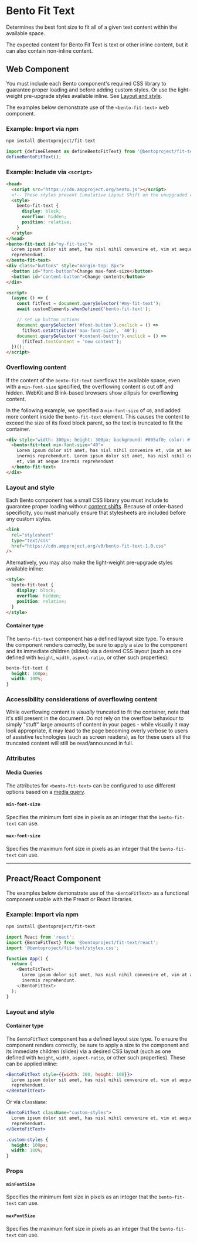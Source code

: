 # Bento Fit Text

Determines the best font size to fit all of a given text content within the available space.

The expected content for Bento Fit Text is text or other inline content, but it can also contain non-inline content.

## Web Component

You must include each Bento component's required CSS library to guarantee proper loading and before adding custom styles. Or use the light-weight pre-upgrade styles available inline. See [Layout and style](#layout-and-style).

The examples below demonstrate use of the `<bento-fit-text>` web component.

### Example: Import via npm

```sh
npm install @bentoproject/fit-text
```

```javascript
import {defineElement as defineBentoFitText} from '@bentoproject/fit-text';
defineBentoFitText();
```

### Example: Include via `<script>`

```html
<head>
  <script src="https://cdn.ampproject.org/bento.js"></script>
  <!-- These styles prevent Cumulative Layout Shift on the unupgraded custom element -->
  <style>
    bento-fit-text {
      display: block;
      overflow: hidden;
      position: relative;
    }
  </style>
</head>
<bento-fit-text id="my-fit-text">
  Lorem ipsum dolor sit amet, has nisl nihil convenire et, vim at aeque inermis
  reprehendunt.
</bento-fit-text>
<div class="buttons" style="margin-top: 8px">
  <button id="font-button">Change max-font-size</button>
  <button id="content-button">Change content</button>
</div>

<script>
  (async () => {
    const fitText = document.querySelector('#my-fit-text');
    await customElements.whenDefined('bento-fit-text');

    // set up button actions
    document.querySelector('#font-button').onclick = () =>
      fitText.setAttribute('max-font-size', '40');
    document.querySelector('#content-button').onclick = () =>
      (fitText.textContent = 'new content');
  })();
</script>
```

### Overflowing content

If the content of the `bento-fit-text` overflows the available space, even with a
`min-font-size` specified, the overflowing content is cut off and hidden. WebKit and Blink-based browsers show ellipsis for overflowing content.

In the following example, we specified a `min-font-size` of `40`, and added more content inside the `bento-fit-text` element. This causes the content to exceed the size of its fixed block parent, so the text is truncated to fit the container.

```html
<div style="width: 300px; height: 300px; background: #005af0; color: #fff">
  <bento-fit-text min-font-size="40">
    Lorem ipsum dolor sit amet, has nisl nihil convenire et, vim at aeque
    inermis reprehendunt. Lorem ipsum dolor sit amet, has nisl nihil convenire
    et, vim at aeque inermis reprehendunt
  </bento-fit-text>
</div>
```

### Layout and style

Each Bento component has a small CSS library you must include to guarantee proper loading without [content shifts](https://web.dev/cls/). Because of order-based specificity, you must manually ensure that stylesheets are included before any custom styles.

```html
<link
  rel="stylesheet"
  type="text/css"
  href="https://cdn.ampproject.org/v0/bento-fit-text-1.0.css"
/>
```

Alternatively, you may also make the light-weight pre-upgrade styles available inline:

```html
<style>
  bento-fit-text {
    display: block;
    overflow: hidden;
    position: relative;
  }
</style>
```

#### Container type

The `bento-fit-text` component has a defined layout size type. To ensure the component renders correctly, be sure to apply a size to the component and its immediate children (slides) via a desired CSS layout (such as one defined with `height`, `width`, `aspect-ratio`, or other such properties):

```css
bento-fit-text {
  height: 100px;
  width: 100%;
}
```

### Accessibility considerations of overflowing content

While overflowing content is _visually_ truncated to fit the container, note that it's still present in the document. Do not rely on the overflow behaviour to simply "stuff" large amounts of content in your pages - while visually it may look appropriate, it may lead to the page becoming overly verbose to users of assistive technologies (such as screen readers), as for these users all the truncated content will still be read/announced in full.

### Attributes

#### Media Queries

The attributes for `<bento-fit-text>` can be configured to use different
options based on a [media query](./../../../docs/spec/amp-html-responsive-attributes.md).

#### `min-font-size`

Specifies the minimum font size in pixels as an integer that the `bento-fit-text` can use.

#### `max-font-size`

Specifies the maximum font size in pixels as an integer that the `bento-fit-text` can use.

---

## Preact/React Component

The examples below demonstrate use of the `<BentoFitText>` as a functional component usable with the Preact or React libraries.

### Example: Import via npm

```sh
npm install @bentoproject/fit-text
```

```javascript
import React from 'react';
import {BentoFitText} from '@bentoproject/fit-text/react';
import '@bentoproject/fit-text/styles.css';

function App() {
  return (
    <BentoFitText>
      Lorem ipsum dolor sit amet, has nisl nihil convenire et, vim at aeque
      inermis reprehendunt.
    </BentoFitText>
  );
}
```

### Layout and style

#### Container type

The `BentoFitText` component has a defined layout size type. To ensure the component renders correctly, be sure to apply a size to the component and its immediate children (slides) via a desired CSS layout (such as one defined with `height`, `width`, `aspect-ratio`, or other such properties). These can be applied inline:

```jsx
<BentoFitText style={{width: 300, height: 100}}>
  Lorem ipsum dolor sit amet, has nisl nihil convenire et, vim at aeque inermis
  reprehendunt.
</BentoFitText>
```

Or via `className`:

```jsx
<BentoFitText className="custom-styles">
  Lorem ipsum dolor sit amet, has nisl nihil convenire et, vim at aeque inermis
  reprehendunt.
</BentoFitText>
```

```css
.custom-styles {
  height: 100px;
  width: 100%;
}
```

### Props

#### `minFontSize`

Specifies the minimum font size in pixels as an integer that the `bento-fit-text` can use.

#### `maxFontSize`

Specifies the maximum font size in pixels as an integer that the `bento-fit-text` can use.
